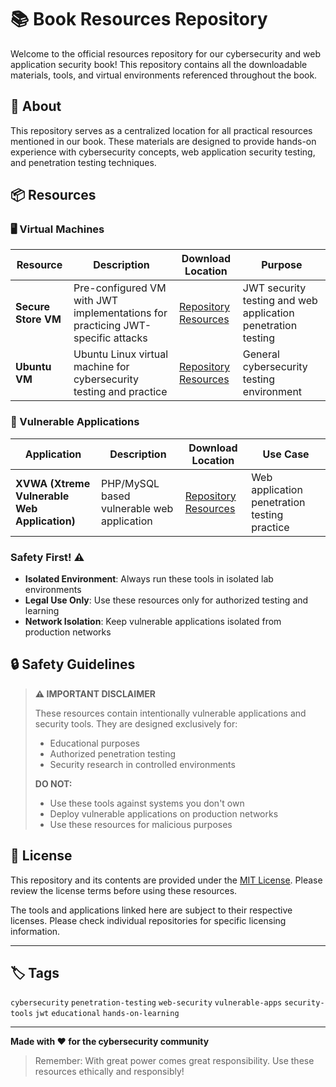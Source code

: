 # 📚 Book Resources Repository
Welcome to the official resources repository for our cybersecurity and web application security book! This repository contains all the downloadable materials, tools, and virtual environments referenced throughout the book.

## 🎯 About
This repository serves as a centralized location for all practical resources mentioned in our book. These materials are designed to provide hands-on experience with cybersecurity concepts, web application security testing, and penetration testing techniques.

## 📦 Resources

### 🖥️ Virtual Machines
| Resource | Description | Download Location | Purpose |
|----------|-------------|-------------------|---------|
| **Secure Store VM** | Pre-configured VM with JWT implementations for practicing JWT-specific attacks | [Repository Resources](https://github.com/srini0x00/Web-Application-Security-Field-Guide) | JWT security testing and web application penetration testing |
| **Ubuntu VM** | Ubuntu Linux virtual machine for cybersecurity testing and practice | [Repository Resources](https://github.com/srini0x00/Web-Application-Security-Field-Guide) | General cybersecurity testing environment |


### 🎯 Vulnerable Applications
| Application | Description | Download Location | Use Case |
|-------------|-------------|-------------------|----------|
| **XVWA (Xtreme Vulnerable Web Application)** | PHP/MySQL based vulnerable web application | [Repository Resources](https://github.com/srini0x00/Web-Application-Security-Field-Guide) | Web application penetration testing practice |

### Safety First! ⚠️
- **Isolated Environment**: Always run these tools in isolated lab environments
- **Legal Use Only**: Use these resources only for authorized testing and learning
- **Network Isolation**: Keep vulnerable applications isolated from production networks

## 🔒 Safety Guidelines
> **⚠️ IMPORTANT DISCLAIMER**
> 
> These resources contain intentionally vulnerable applications and security tools. They are designed exclusively for:
> - Educational purposes
> - Authorized penetration testing
> - Security research in controlled environments
> 
> **DO NOT:**
> - Use these tools against systems you don't own
> - Deploy vulnerable applications on production networks
> - Use these resources for malicious purposes

## 📄 License
This repository and its contents are provided under the [MIT License](LICENSE). Please review the license terms before using these resources.

The tools and applications linked here are subject to their respective licenses. Please check individual repositories for specific licensing information.

---
## 🏷️ Tags
`cybersecurity` `penetration-testing` `web-security` `vulnerable-apps` `security-tools` `jwt` `educational` `hands-on-learning`

---
**Made with ❤️ for the cybersecurity community**

> Remember: With great power comes great responsibility. Use these resources ethically and responsibly!
